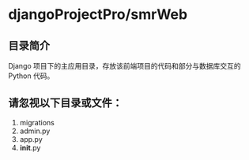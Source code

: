 # djangoProjectPro/smrWeb
## 目录简介
Django 项目下的主应用目录，存放该前端项目的代码和部分与数据库交互的 Python 代码。
## 请忽视以下目录或文件：
1. migrations
2. admin.py
3. app.py
4. __init__.py